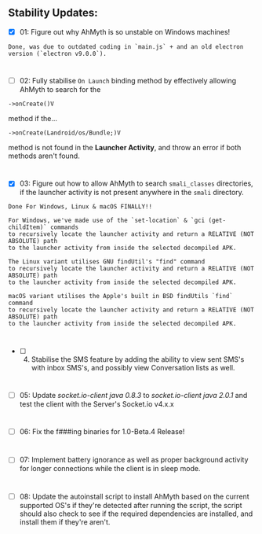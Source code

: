 ## Stability Updates:

- [x] 01: Figure out why AhMyth is so unstable on 
Windows machines!
```
Done, was due to outdated coding in `main.js` + and an old electron version (`electron v9.0.0`).
```
#
- [ ] 02: Fully stabilise `On Launch` binding method by effectively 
allowing AhMyth to search for the
```smali
->onCreate()V
```
method if the...
```
->onCreate(Landroid/os/Bundle;)V
```
method is not found in the **Launcher Activity**, 
and throw an error if both methods aren't found.
#
- [x] 03: Figure out how to allow AhMyth to search `smali_classes` directories, 
if the launcher activity is not present anywhere in the `smali` directory.

```
Done For Windows, Linux & macOS FINALLY!!

For Windows, we've made use of the `set-location` & `gci (get-childItem)` commands
to recursively locate the launcher activity and return a RELATIVE (NOT ABSOLUTE) path 
to the launcher activity from inside the selected decompiled APK.

The Linux variant utilises GNU findUtil's "find" command
to recursively locate the launcher activity and return a RELATIVE (NOT ABSOLUTE) path 
to the launcher activity from inside the selected decompiled APK.

macOS variant utilises the Apple's built in BSD findUtils `find` command
to recursively locate the launcher activity and return a RELATIVE (NOT ABSOLUTE) path 
to the launcher activity from inside the selected decompiled APK.
```
#
- [ ] 04. Stabilise the SMS feature by adding the ability to view sent SMS's 
with inbox SMS's, and possibly view Conversation lists as well.
#
- [ ] 05: Update *socket.io-client java 0.8.3* to *socket.io-client java 2.0.1* 
and test the client with the Server's Socket.io v4.x.x
#
- [ ] 06: Fix the f###ing binaries for 1.0-Beta.4 Release!
#
- [ ] 07: Implement battery ignorance as well as proper background activity for 
longer connections while the client is in sleep mode.
#
- [ ] 08: Update the autoinstall script to install AhMyth based on the current supported OS's 
if they're detected after running the script, the script should also check to see if the required 
dependencies are installed, and install them if they're aren't.
